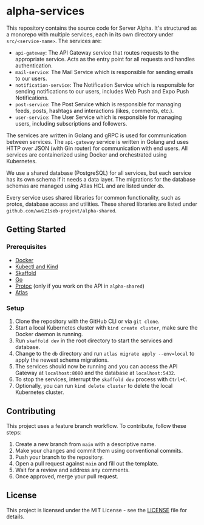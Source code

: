 # alpha-services

This repository contains the source code for Server Alpha. It's structured as a monorepo with multiple services, each in its own directory under `src/<service-name>`. The services are:

- `api-gateway`: The API Gateway service that routes requests to the appropriate service. Acts as the entry point for all requests and handles authentication.
- `mail-service`: The Mail Service which is responsible for sending emails to our users.
- `notification-service`: The Notification Service which is responsible for sending notifications to our users, includes Web Push and Expo Push Notifications.
- `post-service`: The Post Service which is responsible for managing feeds, posts, hashtags and interactions (likes, comments, etc.).
- `user-service`: The User Service which is responsible for managing users, including subscriptions and followers.

The services are written in Golang and gRPC is used for communication between services. The `api-gateway` service is written in Golang and uses HTTP over JSON (with Gin router) for communication with end users. All services are containerized using Docker and orchestrated using Kubernetes.

We use a shared database (PostgreSQL) for all services, but each service has its own schema if it needs a data layer. The migrations for the database schemas are managed using Atlas HCL and are listed under `db`.

Every service uses shared libraries for common functionality, such as protos, database access and utilities. These shared libraries are listed under `github.com/wwi21seb-projekt/alpha-shared`.

## Getting Started

### Prerequisites

- [Docker](https://docs.docker.com/get-docker/)
- [Kubectl and Kind](https://kubernetes.io/docs/tasks/tools/)
- [Skaffold](https://skaffold.dev/docs/install/)
- [Go](https://golang.org/doc/install)
- [Protoc](https://grpc.io/docs/protoc-installation/) (only if you work on the API in `alpha-shared`)
- [Atlas](https://atlasgo.io/getting-started)

### Setup

1. Clone the repository with the GitHub CLI or via `git clone`.
2. Start a local Kubernetes cluster with `kind create cluster`, make sure the Docker daemon is running.
3. Run `skaffold dev` in the root directory to start the services and database.
4. Change to the `db` directory and run `atlas migrate apply --env=local` to apply the newest schema migrations.
5. The services should now be running and you can access the API Gateway at `localhost:8080` and the database at `localhost:5432`.
6. To stop the services, interrupt the `skaffold dev` process with `Ctrl+C`.
7. Optionally, you can run `kind delete cluster` to delete the local Kubernetes cluster.

## Contributing

This project uses a feature branch workflow. To contribute, follow these steps:

1. Create a new branch from `main` with a descriptive name.
2. Make your changes and commit them using conventional commits.
3. Push your branch to the repository.
4. Open a pull request against `main` and fill out the template.
5. Wait for a review and address any comments.
6. Once approved, merge your pull request.

## License

This project is licensed under the MIT License - see the [LICENSE](LICENSE) file for details.
